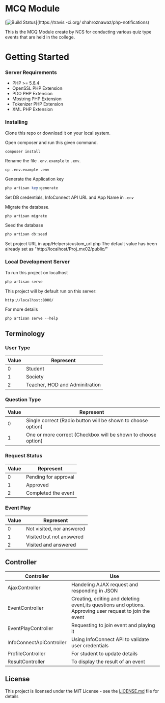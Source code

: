 # MCQ Module

[![Build Status](https://travis-ci.org/shahroznawaz/php-notifications.svg?branch=master)](https://travis -ci.org/ shahroznawaz/php-notifications)

This is the MCQ Module create by NCS for conducting various quiz type events that are held in the college.

# Getting Started

### Server Requirements
-   PHP >= 5.6.4
-   OpenSSL PHP Extension
-   PDO PHP Extension
-   Mbstring PHP Extension
-   Tokenizer PHP Extension
-   XML PHP Extension

### Installing

Clone this repo or download it on your local system.

Open composer and run this given command.

```shell
composer install
```

Rename the file `.env.example` to `.env`.

```shell
cp .env.example .env
```

Generate the Application key

```php
php artisan key:generate
```

Set DB credentials, InfoConnect API URL and App Name in `.env`

Migrate the database.

```php
php artisan migrate
```

Seed the database

```php
php artisan db:seed
```

Set project URL in app/Helpers/custom_url.php
The default value has been already set as "http://localhost/Proj_mx02/public/"

### Local Development Server

To run this project on localhost

```php
php artisan serve
```

This project will by default run on this server:

```
http://localhost:8000/
```

For more details
```php
php artisan serve --help
```

## Terminology
### User Type
|Value|Represent|
|--|--|
|0|Student|
|1|Society|
|2|Teacher, HOD and Adminitration|
### Question Type
|Value|Represent|
|--|--|
|0|Single correct (Radio button will be shown to choose option)|
|1|One or more correct (Checkbox will be shown to choose option)|
### Request Status
|Value|Represent|
|--|--|
|0|Pending for approval|
|1|Approved|
|2|Completed the event|
### Event Play
|Value|Represent|
|--|--|
|0|Not visited, nor answered|
|1|Visited but not answered|
|2|Visited and answered|


## Controller
|Controller|Use|
|--|--|
|AjaxController|Handeling AJAX request and responding in JSON|
|EventController|Creating, editing and deleting event,its questions and options. Approving user request to join the event|
|EventPlayController|Requesting to join event and playing it|
|InfoConnectApiController|Using InfoConnect API to validate user credentials|
|ProfileController|For student to update details|
|ResultController|To display the result of an event|

## License

This project is licensed under the MIT License - see the  [LICENSE.md](https://github.com/ncs-jss/Proj_mx02/blob/master/LICENSE.md)  file for details
